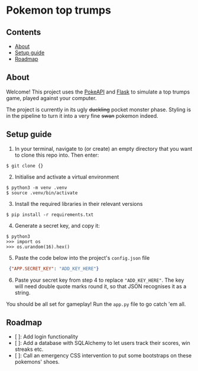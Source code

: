 # Pokemon top trumps

## Contents
- [About](#about)
- [Setup guide](#setup-guide)
- [Roadmap](#roadmap)

## About

Welcome! This project uses the [PokeAPI](https://pokeapi.co/) and [Flask](https://flask.palletsprojects.com/en/2.3.x/) to simulate a top trumps game, played against your computer.

The project is currently in its ugly ~~duckling~~ pocket monster phase. Styling is in the pipeline to turn it into a very fine ~~swan~~ pokemon indeed.

## Setup guide

1. In your terminal, navigate to (or create) an empty directory that you want to clone this repo into. Then enter:
```
$ git clone {}
```

2. Initialise and activate a virtual environment 
```
$ python3 -m venv .venv
$ source .venv/bin/activate
```

3.  Install the required libraries in their relevant versions
```
$ pip install -r requirements.txt
```

4. Generate a secret key, and copy it:

```
$ python3
>>> import os
>>> os.urandom(16).hex()
```

5. Paste the code below into the project's `config.json` file
```json
 {"APP.SECRET_KEY": "ADD_KEY_HERE"}
```

6. Paste your secret key from step 4 to replace `"ADD_KEY_HERE"`. The key will need double quote marks round it, so that JSON recognises it as a string.



You should be all set for gameplay! Run the `app.py` file to go catch 'em all.


## Roadmap
- [ ]: Add login functionality 
- [ ]: Add a database with SQLAlchemy to let users track their scores, win streaks etc.
- [ ]: Call an emergency CSS intervention to put some bootstraps on these pokemons' shoes.
